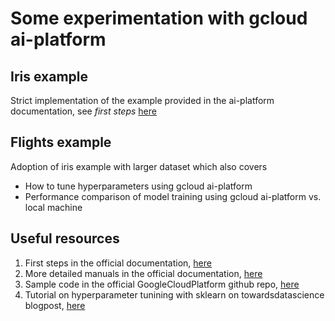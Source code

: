 # Some experimentation with gcloud ai-platform

## Iris example

Strict implementation of the example provided in the ai-platform documentation, see *first steps* [here](https://cloud.google.com/ml-engine/docs/scikit/getting-started-training)

## Flights example

Adoption of iris example with larger dataset which also covers 

* How to tune hyperparameters using gcloud ai-platform
* Performance comparison of model training using gcloud ai-platform vs. local machine

## Useful resources

1. First steps in the official documentation, [here](https://cloud.google.com/ml-engine/docs/scikit/getting-started-training)
2. More detailed manuals in the official documentation, [here](https://cloud.google.com/ml-engine/docs/tensorflow/how-tos)
3. Sample code in the official GoogleCloudPlatform github repo, [here](https://github.com/GoogleCloudPlatform/cloudml-samples)
4. Tutorial on hyperparameter tunining with sklearn on towardsdatascience blogpost, [here](https://towardsdatascience.com/hyperparameter-tuning-on-google-cloud-platform-with-scikit-learn-7d6155195efb)